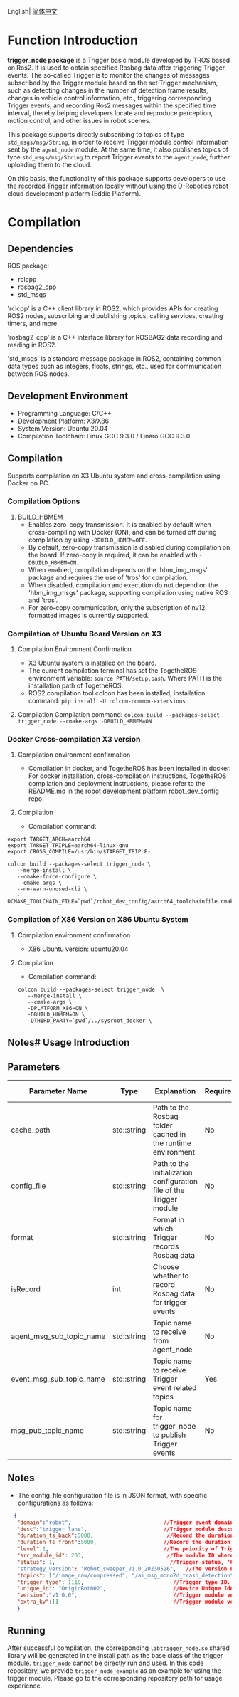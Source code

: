 English| [简体中文](./README_cn.md)

# Function Introduction

**trigger_node package** is a Trigger basic module developed by TROS based on Ros2. It is used to obtain specified Rosbag data after triggering Trigger events. The so-called Trigger is to monitor the changes of messages subscribed by the Trigger module based on the set Trigger mechanism, such as detecting changes in the number of detection frame results, changes in vehicle control information, etc., triggering corresponding Trigger events, and recording Ros2 messages within the specified time interval, thereby helping developers locate and reproduce perception, motion control, and other issues in robot scenes.

This package supports directly subscribing to topics of type `std_msgs/msg/String`, in order to receive Trigger module control information sent by the `agent_node` module. At the same time, it also publishes topics of type `std_msgs/msg/String` to report Trigger events to the `agent_node`, further uploading them to the cloud.

On this basis, the functionality of this package supports developers to use the recorded Trigger information locally without using the D-Robotics robot cloud development platform (Eddie Platform).

# Compilation

## Dependencies

ROS package:

- rclcpp
- rosbag2_cpp
- std_msgs

'rclcpp' is a C++ client library in ROS2, which provides APIs for creating ROS2 nodes, subscribing and publishing topics, calling services, creating timers, and more.

'rosbag2_cpp' is a C++ interface library for ROSBAG2 data recording and reading in ROS2.

'std_msgs' is a standard message package in ROS2, containing common data types such as integers, floats, strings, etc., used for communication between ROS nodes.

## Development Environment

- Programming Language: C/C++
- Development Platform: X3/X86
- System Version: Ubuntu 20.04
- Compilation Toolchain: Linux GCC 9.3.0 / Linaro GCC 9.3.0

## Compilation

Supports compilation on X3 Ubuntu system and cross-compilation using Docker on PC.

### Compilation Options

1. BUILD_HBMEM
   - Enables zero-copy transmission. It is enabled by default when cross-compiling with Docker (ON), and can be turned off during compilation by using `-DBUILD_HBMEM=OFF`.
   - By default, zero-copy transmission is disabled during compilation on the board. If zero-copy is required, it can be enabled with `-DBUILD_HBMEM=ON`.
   - When enabled, compilation depends on the 'hbm_img_msgs' package and requires the use of 'tros' for compilation.
   - When disabled, compilation and execution do not depend on the 'hbm_img_msgs' package, supporting compilation using native ROS and 'tros'.
   - For zero-copy communication, only the subscription of nv12 formatted images is currently supported.

### Compilation of Ubuntu Board Version on X3

1. Compilation Environment Confirmation
   - X3 Ubuntu system is installed on the board.
   - The current compilation terminal has set the TogetheROS environment variable: `source PATH/setup.bash`. Where PATH is the installation path of TogetheROS.
   - ROS2 compilation tool colcon has been installed, installation command: `pip install -U colcon-common-extensions`

2. Compilation
   Compilation command: `colcon build --packages-select trigger_node --cmake-args -DBUILD_HBMEM=ON`

### Docker Cross-compilation X3 version

1. Compilation environment confirmation
   - Compilation in docker, and TogetheROS has been installed in docker. For docker installation, cross-compilation instructions, TogetheROS compilation and deployment instructions, please refer to the README.md in the robot development platform robot_dev_config repo.

2. Compilation
   - Compilation command:

```shell
export TARGET_ARCH=aarch64
export TARGET_TRIPLE=aarch64-linux-gnu
export CROSS_COMPILE=/usr/bin/$TARGET_TRIPLE-

colcon build --packages-select trigger_node \
   --merge-install \
   --cmake-force-configure \
   --cmake-args \
   --no-warn-unused-cli \
   -DCMAKE_TOOLCHAIN_FILE=`pwd`/robot_dev_config/aarch64_toolchainfile.cmake
```

### Compilation of X86 Version on X86 Ubuntu System

1. Compilation environment confirmation
   - X86 Ubuntu version: ubuntu20.04

2. Compilation
   - Compilation command:

   ```shell
   colcon build --packages-select trigger_node  \
      --merge-install \
      --cmake-args \
      -DPLATFORM_X86=ON \
      -DBUILD_HBMEM=ON \
      -DTHIRD_PARTY=`pwd`/../sysroot_docker \
   ```

## Notes# Usage Introduction

## Parameters

| Parameter Name        | Type         | Explanation                                    | Required | Supported Configurations  | Default Value           |
| --------------------- | ------------ | ---------------------------------------------- | -------- | ------------------------- | ------------------------ |
| cache_path            | std::string  | Path to the Rosbag folder cached in the runtime environment | No       | Configured based on actual deployment environment | /home/robot/recorder/ |
| config_file           | std::string  | Path to the initialization configuration file of the Trigger module | No       | Configured based on actual deployment environment | config/trigger_config.json |
| format                | std::string  | Format in which Trigger records Rosbag data | No       | mcap | mcap |
| isRecord              | int          | Choose whether to record Rosbag data for trigger events | No       | 1: record / 0: not record | 0 |
| agent_msg_sub_topic_name | std::string | Topic name to receive from agent_node | No       | Should be consistent with agent_node configuration | /hobot_agent |
| event_msg_sub_topic_name | std::string | Topic name to receive Trigger event related topics | Yes      | Configured based on actual deployment environment |  |
| msg_pub_topic_name    | std::string  | Topic name for trigger_node to publish Trigger events | No       | Configured based on actual deployment environment | /hobot_trigger |

## Notes

- The config_file configuration file is in JSON format, with specific configurations as follows:
```json
  {
   "domain":"robot",                             //Trigger event domain. Triggers of different types, such as vacuum cleaners and humanoid robots, are distinguished by domain to distinguish between different types of robots in different fields
   "desc":"trigger lane",                        //Trigger module description information
   "duration_ts_back":5000,                       //Record the duration of Trigger occurrence
   "duration_ts_front":5000,                     //Record the duration before the occurrence of Tiger
   "level":1,                                    //The priority of Trigger events. When multiple different Triggers occur, a total node can be used to filter out some high or low priority Trigger events
   "src_module_id": 203,                          //The module ID where the Trigger occurred, used to manage different Trigger modules and meet the management needs of different Trigger modules in the business
   "status": 1,                                    //Trigger status, '0': closed, '1': open
   "strategy_version": "Robot_sweeper_V1.0_20230526",   //The version number of the Trigger module policy
   "topics": ["/image_raw/compressed", "/ai_msg_mono2d_trash_detection"],   //A list of topics to be recorded, including topic names
   "trigger_type": 1110,                            //Trigger type ID. Each Trigger module does not have only one triggering situation, for example, detecting 2 garbage triggers is of the same type, and detecting 3 garbage triggers is of the same type
   "unique_id": "OriginBot002",                     //Device Unique Identification
   "version":"v1.0.0",                              //Trigger module version information
   "extra_kv":[]                                    //Trigger module version and other redundant extension information can be recorded here
   }
```

## Running

After successful compilation, the corresponding `libtrigger_node.so` shared library will be generated in the install path as the base class of the trigger module. `trigger_node` cannot be directly run and used. In this code repository, we provide `trigger_node_example` as an example for using the trigger module. Please go to the corresponding repository path for usage experience.
